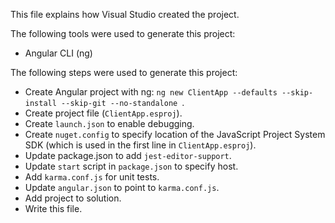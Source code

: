 This file explains how Visual Studio created the project.

The following tools were used to generate this project:
- Angular CLI (ng)

The following steps were used to generate this project:
- Create Angular project with ng: `ng new ClientApp --defaults --skip-install --skip-git --no-standalone `.
- Create project file (`ClientApp.esproj`).
- Create `launch.json` to enable debugging.
- Create `nuget.config` to specify location of the JavaScript Project System SDK (which is used in the first line in `ClientApp.esproj`).
- Update package.json to add `jest-editor-support`.
- Update `start` script in `package.json` to specify host.
- Add `karma.conf.js` for unit tests.
- Update `angular.json` to point to `karma.conf.js`.
- Add project to solution.
- Write this file.
